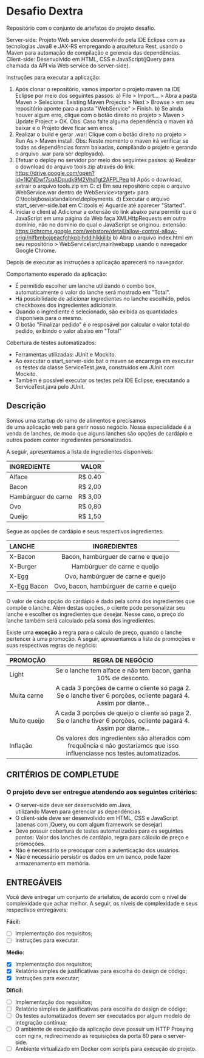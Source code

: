# Desafio Dextra

Repositório com o conjunto de artefatos do projeto desafio.

Server-side: Projeto Web service desenvolvido pela IDE Eclipse com as tecnologias Java8 e JAX-RS empregando a arquitetura Rest, usando o Maven para automação de compilação e gerencia das dependências.
Client-side: Desenvolvido em HTML, CSS e JavaScript(jQuery para chamada da API via Web service do server-side).

Instruções para executar a aplicação:

1) Após clonar o repositório, vamos importar o projeto maven na IDE Eclipse por meio dos seguintes passos:
	a) File > Import... > Abra a pasta Maven > Selecione: Existing Maven Projects > Next > Browse > em seu repositório aponte para a pasta "WebService" > Finish.
	b) Se ainda houver algum erro, clique com o botão direito no projeto > Maven > Update Project > OK. 
	Obs: Caso falte alguma dependência o maven irá baixar e o Projeto deve ficar sem erros.
2) Realizar o build e gerar .war: Clique com o botão direito no projeto > Run As > Maven install. 
Obs: Neste momento o maven irá verificar se todas as dependências foram baixadas, compilando o projeto e gerando o arquivo .war para ser deployado).
3) Efetuar o deploy no servidor por meio dos seguintes passos:
	a) Realizar o download do arquivo tools.zip através do link: https://drive.google.com/open?id=1IQNDwf7sqADqudk9M2Vhd1gt2AFPLPeq
	b) Após o download, extrair o arquivo tools.zip em C:
	c) Em seu repositório copie o arquivo WebService.war dentro de WebService>target> para C:\tools\jboss\standalone\deployments.
	d) Executar o arquivo start_server-side.bat em C:\tools 
	e) Aguarde até aparecer "Started".
4) Iniciar o client
	a) Adicionar a extensão do link abaixo para permitir que o JavaScript em uma página da Web faça XMLHttpRequests em outro domínio, não no domínio do qual o JavaScript se originou. 
extensão: https://chrome.google.com/webstore/detail/allow-control-allow-origi/nlfbmbojpeacfghkpbjhddihlkkiljbi
	b) Abra o arquivo index.html em seu repositório > WebService\src\main\webapp usando o navegador Google Chrome.

Depois de executar as instruções a aplicação aparecerá no navegador.

Comportamento esperado da aplicação:
- É permitido escolher um lanche utilizando o combo box, automaticamente o valor do lanche será mostrado em "Total".
- Há possibilidade de adicionar ingredientes no lanche escolhido, pelos checkboxes dos ingredientes adicionais.
- Quando o ingrediente é selecionado, são exibida as quantidades disponíveis para o mesmo. 
- O botão "Finalizar pedido" é o resposável por calcular o valor total do pedido, exibindo o valor abaixo em "Total"

Cobertura de testes automatizados:
- Ferramentas utilizadas: JUnit e Mockito.
- Ao executar o start_server-side.bat o maven se encarrega em executar os testes da classe ServiceTest.java, construídos em JUnit com Mockito.
- Também é possível executar os testes pela IDE Eclipse, executando a ServiceTest.java pelo JUnit.

## Descrição

Somos uma startup do ramo de alimentos e precisamos de uma aplicação web para gerir nosso negócio. Nossa especialidade é a venda de lanches, de modo que alguns lanches são opções de cardápio e outros podem conter ingredientes personalizados.

A seguir, apresentamos a lista de ingredientes disponíveis:


INGREDIENTE           |   VALOR
:---------            | --------:
Alface                | R$ 0.40
Bacon                 | R$ 2,00
Hambúrguer de carne   | R$ 3,00
Ovo                   | R$ 0,80
Queijo                | R$ 1,50

Segue as opções de cardápio e seus respectivos ingredientes:


LANCHE        |   INGREDIENTES
:---------    | :--------------------------------------:
X-Bacon       | Bacon, hambúrguer de carne e queijo
X-Burger      | Hambúrguer de carne e queijo
X-Egg         | Ovo, hambúrguer de carne e queijo
X-Egg Bacon   | Ovo, bacon, hambúrguer de carne e queijo

O valor de cada opção do cardápio é dado pela soma dos ingredientes que compõe o lanche. Além destas opções, o cliente pode personalizar seu lanche e escolher os ingredientes que desejar. Nesse caso, o preço do lanche também será calculado pela soma dos ingredientes.

Existe uma <b>exceção</b> à regra para o cálculo de preço, quando o lanche pertencer à uma promoção. A seguir, apresentamos a lista de promoções e suas respectivas regras de negócio:

PROMOÇÃO        |  REGRA DE NEGÓCIO
:---------      | :--------------------------------------:
Light           | Se o lanche tem alface e não tem bacon, ganha 10% de desconto.
Muita carne     | A cada 3 porções de carne o cliente só paga 2. Se o lanche tiver 6 porções, ocliente pagará 4. Assim por diante...
Muito queijo    | A cada 3 porções de queijo o cliente só paga 2. Se o lanche tiver 6 porções, ocliente pagará 4. Assim por diante...
Inflação        | Os valores dos ingredientes são alterados com frequência e não gostaríamos que isso influenciasse nos testes automatizados.

## CRITÉRIOS DE COMPLETUDE

### O projeto deve ser entregue atendendo aos seguintes critérios:

- O server-side deve ser desenvolvido em Java, utilizando Maven para gerenciar as dependências.
- O client-side deve ser desenvolvido em HTML, CSS e JavaScript (apenas com jQuery, ou com algum framework se desejar)
- Deve possuir cobertura de testes automatizados para os seguintes pontos: Valor dos lanches de cardápio, regra para cálculo de preço e promoções.
- Não é necessário se preocupar com a autenticação dos usuários.
- Não é necessário persistir os dados em um banco, pode fazer armazenamento em memória.


## ENTREGÁVEIS

Você deve entregar um conjunto de artefatos, de acordo com o nível de complexidade que achar melhor. A seguir, os níveis de complexidade e seus respectivos entregáveis:

<b>Fácil:</b>
- [ ] Implementação dos requisitos;
- [ ] Instruções para executar.

<b>Médio:</b>
- [X] Implementação dos requisitos;
- [X] Relatório simples de justificativas para escolha do design de código;
- [X] Instruções para executar;

<b>Difícil:</b>
- [ ] Implementação dos requisitos;
- [ ] Relatório simples de justificativas para escolha do design de código;
- [ ] Os testes automatizados devem ser executados por algum modelo de integração contínua;
- [ ] O ambiente de execução da aplicação deve possuir um HTTP Proxying com nginx, redirecimendo as requisições da porta 80 para o server-side.
- [ ] Ambiente virtualizado em Docker com scripts para execução do projeto.
